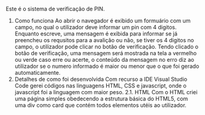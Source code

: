 Este é o sistema de verificação de PIN.
1. Como funciona
   Ao abrir o navegador é exibido um formuário com um campo, no qual o utilizador deve informar um pin com 4 digitos.
   Enquanto escreve, uma mensagem é exibida para informar se já preencheu os requsitos para a avalição ou não, se tiver os 4 digitos no campo, o utilizador pode clicar no botão de verificação.
   Tendo clicado o botão de verificação, uma mensagem será mostrada na tela a vermelho ou verde caso erre ou acerte, o conteúdo da mensagem no erro diz ao utilizador se o numero informado é maior ou menor que o que foi gerado automaticamente.
2. Detalhes de como foi desenvolvida
   Com recurso a IDE Visual Studio Code gerei códigos nas linguagens HTML, CSS e javascript, onde o javascript foi a linguagem com maior peso.
   2.1. HTML
   Com o HTML criei uma página simples obedecendo a estrutura básica do HTML5, com uma div como card que contém todos elementos utéis ao utilizador.
   
